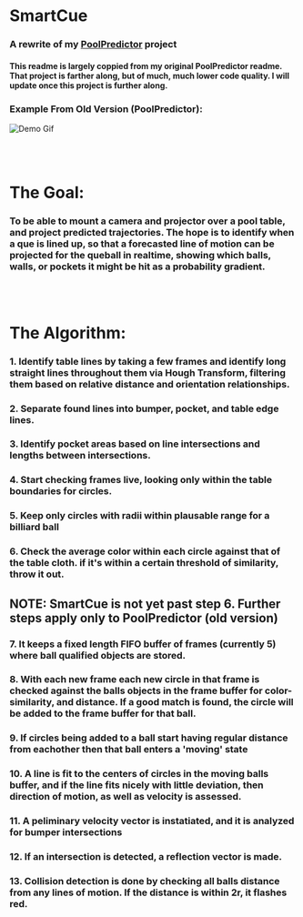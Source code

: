 # SmartCue
### A rewrite of my [PoolPredictor](https://github.com/TheDitis/PoolPredictor) project
#### This readme is largely coppied from my original PoolPredictor readme. That project is farther along, but of much, much lower code quality. I will update once this project is further along.

### Example From Old Version (PoolPredictor):
![Demo Gif](https://github.com/TheDitis/PoolPredictor/blob/master/doc_resources/PoolGif1.gif)

<br/><br/>
# The Goal:
### To be able to mount a camera and projector over a pool table, and project predicted trajectories. The hope is to identify when a que is lined up, so that a forecasted line of motion can be projected for the queball in realtime, showing which balls, walls, or pockets it might be hit as a probability gradient.







<br/><br/>
# The Algorithm:
### 1. Identify table lines by taking a few frames and identify long straight lines throughout them via Hough Transform, filtering them based on relative distance and orientation relationships.
### 2. Separate found lines into bumper, pocket, and table edge lines.
### 3. Identify pocket areas based on line intersections and lengths between intersections.
### 4. Start checking frames live, looking only within the table boundaries for circles.
### 5. Keep only circles with radii within plausable range for a billiard ball
### 6. Check the average color within each circle against that of the table cloth. if it's within a certain threshold of similarity, throw it out.
## NOTE: SmartCue is not yet past step 6. Further steps apply only to PoolPredictor (old version)
### 7. It keeps a fixed length FIFO buffer of frames (currently 5) where ball qualified objects are stored.
### 8. With each new frame each new circle in that frame is checked against the balls objects in the frame buffer for color-similarity, and distance. If a good match is found, the circle will be added to the frame buffer for that ball.
### 9. If circles being added to a ball start having regular distance from eachother then that ball enters a 'moving' state
### 10. A line is fit to the centers of circles in the moving balls buffer, and if the line fits nicely with little deviation, then direction of motion, as well as velocity is assessed.
### 11. A peliminary velocity vector is instatiated, and it is analyzed for bumper intersections
### 12. If an intersection is detected, a reflection vector is made.
### 13. Collision detection is done by checking all balls distance from any lines of motion. If the distance is within 2r, it flashes red.
